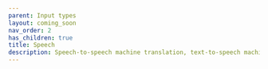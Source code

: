 ```yaml
---
parent: Input types
layout: coming_soon
nav_order: 2
has_children: true
title: Speech
description: Speech-to-speech machine translation, text-to-speech machine translation, speech-to-text machine translation
---
```


